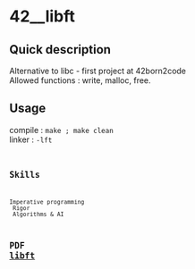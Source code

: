 # 42__libft

## Quick description
Alternative to libc - first project at 42born2code <br/>
Allowed functions : write, malloc, free.
## Usage
compile : <code>make ; make clean</code> <br/>
linker : <code>-lft<code>
## Skills
Imperative programming  <br/>
Rigor  <br/>
Algorithms & AI
## PDF <a href="https://github.com/snassour/42__libft/blob/master/libft.fr.pdf">libft</a>
